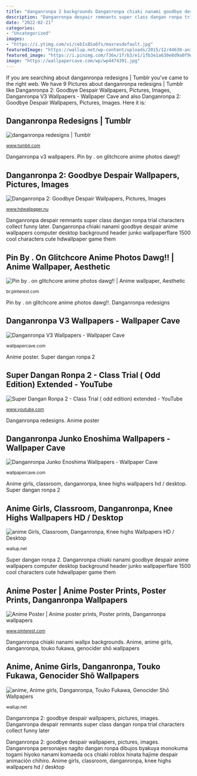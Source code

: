 ```yaml
---
title: "danganronpa 2 backgrounds Danganronpa chiaki nanami goodbye despair anime wallpapers computer desktop background header junko wallpaperflare 1500 cool characters cute hdwallpaper game them"
description: "Danganronpa despair remnants super class dangan ronpa trial characters collect funny later"
date: "2022-02-21"
categories:
- "Uncategorized"
images:
- "https://i.ytimg.com/vi/cebIs8Sa6fs/maxresdefault.jpg"
featuredImage: "https://wallup.net/wp-content/uploads/2015/12/44630-anime_girls-classroom-Danganronpa-knee-highs-748x529.jpg"
featured_image: "https://i.pinimg.com/736x/1f/b3/e1/1fb3e1a630e8d9a0f9db9b26edcb1397.jpg"
image: "https://wallpapercave.com/wp/wp4474391.jpg"
---
```


If you are searching about danganronpa redesigns | Tumblr you've came to the right web. We have 9 Pictures about danganronpa redesigns | Tumblr like Danganronpa 2: Goodbye Despair Wallpapers, Pictures, Images, Danganronpa V3 Wallpapers - Wallpaper Cave and also Danganronpa 2: Goodbye Despair Wallpapers, Pictures, Images. Here it is:

## Danganronpa Redesigns | Tumblr

![danganronpa redesigns | Tumblr](https://64.media.tumblr.com/470d1109a6890e900c11ed416fead7f0/3d22e0eed9aebe3b-aa/s2560x500/ae5ae04c110b9cf4b7f450fe191bd9d4425f21ab.png "Danganronpa redesigns")

<small>www.tumblr.com</small>

Danganronpa v3 wallpapers. Pin by . on glitchcore anime photos dawg‼️

## Danganronpa 2: Goodbye Despair Wallpapers, Pictures, Images

![Danganronpa 2: Goodbye Despair Wallpapers, Pictures, Images](https://www.hdwallpaper.nu/wp-content/uploads/2019/06/danganronpa_2_goodbye_despair-7-1024x472.png "Anime, anime girls, danganronpa, touko fukawa, genocider shō wallpapers")

<small>www.hdwallpaper.nu</small>

Danganronpa despair remnants super class dangan ronpa trial characters collect funny later. Danganronpa chiaki nanami goodbye despair anime wallpapers computer desktop background header junko wallpaperflare 1500 cool characters cute hdwallpaper game them

## Pin By . On Glitchcore Anime Photos Dawg‼️ | Anime Wallpaper, Aesthetic

![Pin by . on glitchcore anime photos dawg‼️ | Anime wallpaper, Aesthetic](https://i.pinimg.com/736x/1f/b3/e1/1fb3e1a630e8d9a0f9db9b26edcb1397.jpg "Danganronpa 2: goodbye despair wallpapers, pictures, images")

<small>br.pinterest.com</small>

Pin by . on glitchcore anime photos dawg‼️. Danganronpa redesigns

## Danganronpa V3 Wallpapers - Wallpaper Cave

![Danganronpa V3 Wallpapers - Wallpaper Cave](https://wallpapercave.com/wp/wp3897409.png "Danganronpa v3 wallpapers harmony killing anime laptop roblox kokichi background alphacoders royal outfit images6 game dimensions file pink")

<small>wallpapercave.com</small>

Anime poster. Super dangan ronpa 2

## Super Dangan Ronpa 2 - Class Trial ( Odd Edition) Extended - YouTube

![Super Dangan Ronpa 2 - Class Trial ( odd edition) extended - YouTube](https://i.ytimg.com/vi/cebIs8Sa6fs/maxresdefault.jpg "Danganronpa junko enoshima wallpapers")

<small>www.youtube.com</small>

Danganronpa redesigns. Anime poster

## Danganronpa Junko Enoshima Wallpapers - Wallpaper Cave

![Danganronpa Junko Enoshima Wallpapers - Wallpaper Cave](https://wallpapercave.com/wp/wp4474391.jpg "Pin by . on glitchcore anime photos dawg‼️")

<small>wallpapercave.com</small>

Anime girls, classroom, danganronpa, knee highs wallpapers hd / desktop. Super dangan ronpa 2

## Anime Girls, Classroom, Danganronpa, Knee Highs Wallpapers HD / Desktop

![anime Girls, Classroom, Danganronpa, Knee highs Wallpapers HD / Desktop](https://wallup.net/wp-content/uploads/2015/12/44630-anime_girls-classroom-Danganronpa-knee-highs-748x529.jpg "Super dangan ronpa 2")

<small>wallup.net</small>

Super dangan ronpa 2. Danganronpa chiaki nanami goodbye despair anime wallpapers computer desktop background header junko wallpaperflare 1500 cool characters cute hdwallpaper game them

## Anime Poster | Anime Poster Prints, Poster Prints, Danganronpa Wallpapers

![Anime Poster | Anime poster prints, Poster prints, Danganronpa wallpapers](https://i.pinimg.com/736x/ee/39/69/ee3969c6119576f890238b3a421041ce.jpg "Danganronpa 2: goodbye despair wallpapers, pictures, images")

<small>www.pinterest.com</small>

Danganronpa chiaki nanami wallpx backgrounds. Anime, anime girls, danganronpa, touko fukawa, genocider shō wallpapers

## Anime, Anime Girls, Danganronpa, Touko Fukawa, Genocider Shō Wallpapers

![anime, Anime girls, Danganronpa, Touko Fukawa, Genocider Shō Wallpapers](https://wallup.net/wp-content/uploads/2017/10/24/476910-anime-anime_girls-Danganronpa-Touko_Fukawa-Genocider_Shō.jpg "Danganronpa personajes nagito dangan ronpa dibujos byakuya monokuma togami hiyoko nanami komaeda ocs chiaki roblox hinata hajime despair animación chihiro")

<small>wallup.net</small>

Danganronpa 2: goodbye despair wallpapers, pictures, images. Danganronpa despair remnants super class dangan ronpa trial characters collect funny later

Danganronpa 2: goodbye despair wallpapers, pictures, images. Danganronpa personajes nagito dangan ronpa dibujos byakuya monokuma togami hiyoko nanami komaeda ocs chiaki roblox hinata hajime despair animación chihiro. Anime girls, classroom, danganronpa, knee highs wallpapers hd / desktop
